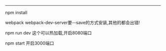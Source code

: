 
----------------
npm install

webpack
webpack-dev-server要--save的方式安装,其他的都会出错!

npm run dev  这个可以热加载,开启8080端口

npm start  开启3000端口


